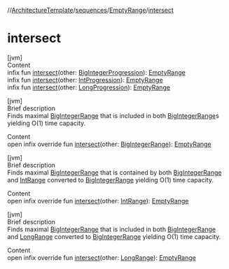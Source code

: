 //[ArchitectureTemplate](../../index.md)/[sequences](../index.md)/[EmptyRange](index.md)/[intersect](intersect.md)



# intersect  
[jvm]  
Content  
infix fun [intersect](intersect.md)(other: [BigIntegerProgression](../-big-integer-progression/index.md)): [EmptyRange](index.md)  
infix fun [intersect](intersect.md)(other: [IntProgression](https://kotlinlang.org/api/latest/jvm/stdlib/kotlin.ranges/-int-progression/index.html)): [EmptyRange](index.md)  
infix fun [intersect](intersect.md)(other: [LongProgression](https://kotlinlang.org/api/latest/jvm/stdlib/kotlin.ranges/-long-progression/index.html)): [EmptyRange](index.md)  


[jvm]  
Brief description  
Finds maximal [BigIntegerRange](../-big-integer-range/index.md) that is included in both [BigIntegerRange](../-big-integer-range/index.md)s yielding O(1) time capacity.  
  
  
Content  
open infix override fun [intersect](intersect.md)(other: [BigIntegerRange](../-big-integer-range/index.md)): [EmptyRange](index.md)  


[jvm]  
Brief description  
Finds maximal [BigIntegerRange](../-big-integer-range/index.md) that is contained by both [BigIntegerRange](../-big-integer-range/index.md) and [IntRange](https://kotlinlang.org/api/latest/jvm/stdlib/kotlin.ranges/-int-range/index.html) converted to [BigIntegerRange](../-big-integer-range/index.md) yielding O(1) time capacity.  
  
  
Content  
open infix override fun [intersect](intersect.md)(other: [IntRange](https://kotlinlang.org/api/latest/jvm/stdlib/kotlin.ranges/-int-range/index.html)): [EmptyRange](index.md)  


[jvm]  
Brief description  
Finds maximal [BigIntegerRange](../-big-integer-range/index.md) that is included in both [BigIntegerRange](../-big-integer-range/index.md) and [LongRange](https://kotlinlang.org/api/latest/jvm/stdlib/kotlin.ranges/-long-range/index.html) converted to [BigIntegerRange](../-big-integer-range/index.md) yielding O(1) time capacity.  
  
  
Content  
open infix override fun [intersect](intersect.md)(other: [LongRange](https://kotlinlang.org/api/latest/jvm/stdlib/kotlin.ranges/-long-range/index.html)): [EmptyRange](index.md)  



